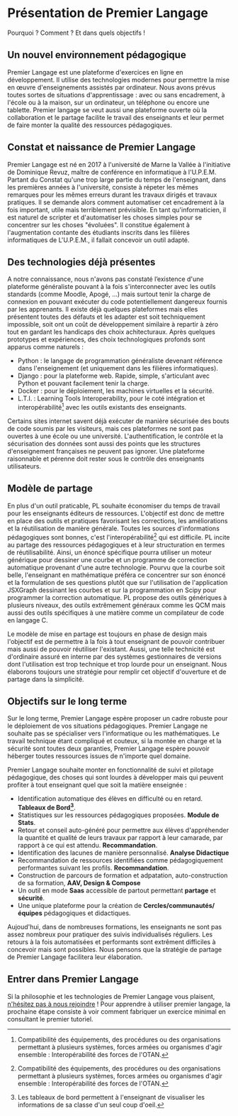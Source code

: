 # Présentation de Premier Langage

Pourquoi ? Comment ? Et dans quels objectifs !

## Un nouvel environnement pédagogique

Premier Langage est une plateforme d'exercices en ligne en développement. Il utilise 
des technologies modernes pour permettre la mise en œuvre d'enseignements assistés par 
ordinateur. Nous avons prévus toutes sortes de situations d'apprentissage : avec ou sans encadrement,
à l'école ou à la maison, sur un ordinateur, un téléphone ou encore une tablette. Premier langage
se veut aussi une plateforme ouverte où la collaboration et le partage facilite le travail des 
enseignants et leur permet de faire monter la qualité des ressources pédagogiques.


## Constat et naissance de Premier Langage

Premier Langage est né en 2017 à l'université de Marne la Vallée à l'initiative de Dominique 
Revuz, maître de conférence en informatique à l'U.P.E.M. Partant du Constat qu'une trop large partie du temps
de l'enseignant, dans les premières années à l'université, consiste à répeter les
mêmes remarques pour les mêmes erreurs durant les travaux dirigés et travaux pratiques. Il se demande
alors comment automatiser cet encadrement à la fois important, utile mais 
terriblement prévisible. En tant qu'informaticien, il est naturel de scripter et d'automatiser les 
choses simples pour se concentrer sur les choses "évoluées". Il constitue également à l'augmentation contante des étudiants inscrits dans les filières informatiques de L'U.P.E.M., il fallait concevoir
un outil adapté.


## Des technologies déjà présentes

A notre connaissance, nous n'avons pas constaté l’existence d'une plateforme généraliste pouvant
à la fois s'interconnecter avec les outils standards (comme Moodle, Apogé, ...) mais surtout
tenir la charge de connexion en pouvant exécuter du code potentiellement dangereux fournis par les
apprenants. Il existe déjà quelques plateformes mais elles présentent toutes des défauts
et les adapter est soit techniquement impossible, soit ont un coût de 
développement similaire à repartir à zéro tout en gardant les handicaps des choix achitecturaux. Après quelques prototypes et expériences, des choix technologiques profonds sont apparus comme naturels :

* Python : le langage de programmation généraliste devenant référence dans l'enseignement (et uniquement dans les filières informatiques).  
* Django : pour la plateforme web. Rapide, simple, s'articulant avec Python et pouvant facilement tenir 
  la charge.  
* Docker : pour le déploiement, les machines virtuelles et la sécurité.  
* L.T.I. : Learning Tools Interoperability, pour le coté intégration et interopérabilité[^1] avec les outils
  existants des enseignants.  

Certains sites internet savent déjà exécuter de manière sécurisée des bouts de code soumis par les visiteurs, 
mais ces plateformes ne sont pas ouvertes à une école ou une université. L'authentification, le contrôle
et la sécurisation des données sont aussi des points que les structures d'enseignement françaises ne
peuvent pas ignorer.
Une plateforme raisonnable et pérenne doit rester sous le contrôle des enseignants utilisateurs.


## Modèle de partage

En plus d'un outil praticable, PL souhaite économiser du temps de travail pour les enseignants éditeurs
de ressources. L'objectif est donc de mettre en place des outils et pratiques favorisant les 
corrections, les améliorations et la réutilisation de manière générale. Toutes les sources d'informations
pédagogiques sont bonnes, c'est l'interopérabilité[^1] qui est difficile. PL incite au partage des
ressources pédagogiques et à leur structuration en termes de réutilisabilité. Ainsi, un énoncé spécifique
pourra utiliser un moteur générique pour dessiner une courbe et un programme de correction automatique
provenant d'une autre technologie. Pourvu que la courbe soit belle, l'enseignant en mathématique
préféra ce concentrer sur son énoncé et la formulation de ses questions plutôt que sur l'utilisation
de l'application JSXGraph dessinant les courbes et sur la programmation en Scipy pour programmer la 
correction automatique. PL propose des outils génériques à plusieurs niveaux, des outils extrêmement
généraux comme les QCM mais aussi des outils spécifiques à une matière comme un compilateur de code en
langage C.

Le modèle de mise en partage est toujours en phase de design mais l'objectif est de permettre à la fois 
à tout enseignant de pouvoir contribuer mais aussi de pouvoir réutiliser 
l'existant. Aussi, une telle technicité est d'ordinaire assuré en interne par des systèmes gestionnaires 
de versions dont l'utilisation est trop technique et trop lourde pour un enseignant. Nous élaborons
toujours une stratégie pour remplir cet objectif d'ouverture et de partage dans la simplicité.


## Objectifs sur le long terme

Sur le long terme, Premier Langage espère proposer un cadre robuste pour le déploiement de vos situations
pédagogiques. Premier Langage ne souhaite pas se spécialiser vers l'informatique ou les mathématiques. Le 
travail technique étant compliqué et couteux, si la montée en charge et la sécurité sont toutes deux garanties, 
Premier Langage espère pouvoir héberger toutes ressources issues de n'importe quel domaine. 

Premier Langage souhaite monter en fonctionnalité de suivi et pilotage pédagogique, des choses qui sont lourdes à
développer mais qui peuvent profiter à tout enseignant quel que soit la matière enseignée :

* Identification automatique des élèves en difficulté ou en retard. **Tableaux de Bord[^2]**.
* Statistiques sur les ressources pédagogiques proposées.  **Module de Stats**.
* Retour et conseil auto-généré pour permettre aux élèves d'appréhender la quantité et qualité de leurs 
  travaux par rapport à leur camarade, par rapport à ce qui est attendu.  **Recommandation**.
* Identification des lacunes de manière personnalisé. **Analyse Didactique** 
* Recommandation de ressources identifiées comme pédagogiquement performantes suivant les profils.  **Recommandation**.
* Construction de parcours de formation et adpatation, auto-construction de sa formation, **AAV, Design & Compose** 
* Un outil en mode **Saas** accessible de partout permettant  **partage** et **sécurité**.
* Une unique plateforme pour la création de **Cercles/communautés/équipes** pédagogiques et didactiques.

Aujoud'hui, dans de nombreuses formations, les enseignants ne sont pas assez nombreux pour pratiquer des 
suivis individualisés réguliers. Les retours à la fois automatisées et performants sont extrêment 
difficiles à concevoir mais sont possibles. Nous pensons que la stratégie de partage de Premier Langage
facilitera leur élaboration.


## Entrer dans Premier Langage

Si la philosophie et les technologies de Premier Langage vous
plaisent, [n'hésitez pas à nous rejoindre](contribuer.md) ! Pour
apprendre à utiliser premier langage, la prochaine étape consiste à
voir comment fabriquer un exercice minimal en consultant le premier
tutoriel.





[^1]: 
    Compatibilité des équipements, des procédures ou des organisations permettant à plusieurs systèmes, forces armées 
    ou  organismes d'agir ensemble : Interopérabilité des forces de l'OTAN.

[^2]: 
    Les tableaux de bord permettent à l'enseignant de visualiser les informations de sa classe d'un seul coup d'oeil. 
